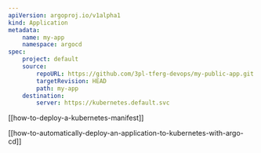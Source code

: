 ```yaml
---
apiVersion: argoproj.io/v1alpha1
kind: Application
metadata:
	name: my-app
	namespace: argocd
spec:
	project: default
	source:
		repoURL: https://github.com/3pl-tferg-devops/my-public-app.git
		targetRevision: HEAD
		path: my-app
	destination:
		server: https://kubernetes.default.svc
```

[[how-to-deploy-a-kubernetes-manifest]]

[[how-to-automatically-deploy-an-application-to-kubernetes-with-argo-cd]]


